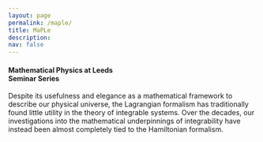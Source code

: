 ```yaml
---
layout: page
permalink: /maple/
title: MaPLe
description:
nav: false
---
```


<h4> <b>Ma</b>thematical <b>P</b>hysics at <b>Le</b>eds <br> Seminar Series</h4>

Despite its usefulness and elegance as a mathematical framework to describe our physical universe, the Lagrangian formalism has traditionally found little utility in the theory of integrable systems. Over the decades, our investigations into the mathematical underpinnings of integrability have instead been almost completely tied to the Hamiltonian formalism.
